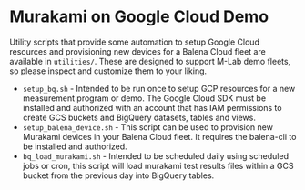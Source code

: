 # Murakami on Google Cloud Demo

Utility scripts that provide some automation to setup Google Cloud resources and
provisioning new devices for a Balena Cloud fleet are available in `utilities/`.
These are designed to support M-Lab demo fleets, so please inspect and customize
them to your liking.

* `setup_bq.sh` - Intended to be run once to setup GCP resources for a new
  measurement program or demo. The Google Cloud SDK must be installed and
  authorized with an account that has IAM permissions to create GCS buckets
  and BigQuery datasets, tables and views.
* `setup_balena_device.sh` - This script can be used to provision new Murakami devices in
  your Balena Cloud fleet. It requires the balena-cli to be installed and
  authorized.
* `bq_load_murakami.sh` - Intended to be scheduled daily using scheduled jobs or
  cron, this script will load murakami test results files within a GCS bucket
  from the previous day into BigQuery tables.